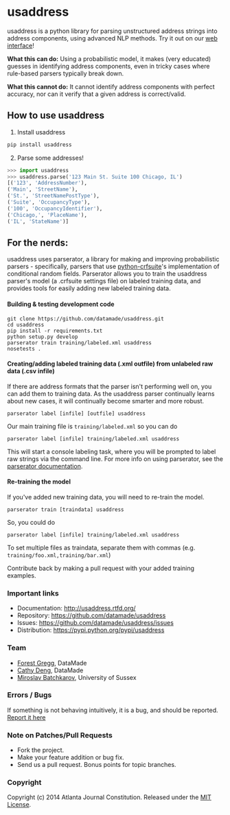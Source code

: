 usaddress
=================
usaddress is a python library for parsing unstructured address strings into address components, using advanced NLP methods. Try it out on our [web interface](http://usaddress.datamade.us/)!

**What this can do:** Using a probabilistic model, it makes (very educated) guesses in identifying address components, even in tricky cases where rule-based parsers typically break down.

**What this cannot do:** It cannot identify address components with perfect accuracy, nor can it verify that a given address is correct/valid.

## How to use usaddress
1. Install usaddress
  
  ```bash
  pip install usaddress
  ```
2. Parse some addresses!
  
  ```python
  >>> import usaddress
  >>> usaddress.parse('123 Main St. Suite 100 Chicago, IL')
  [('123', 'AddressNumber'), 
  ('Main', 'StreetName'), 
  ('St.', 'StreetNamePostType'), 
  ('Suite', 'OccupancyType'), 
  ('100', 'OccupancyIdentifier'), 
  ('Chicago,', 'PlaceName'), 
  ('IL', 'StateName')]
  ```

## For the nerds:
usaddress uses parserator, a library for making and improving probabilistic parsers - specifically, parsers that use [python-crfsuite](https://github.com/tpeng/python-crfsuite)'s implementation of conditional random fields. Parserator allows you to train the usaddress parser's model (a .crfsuite settings file) on labeled training data, and provides tools for easily adding new labeled training data.
#### Building & testing development code
  
  ```
  git clone https://github.com/datamade/usaddress.git  
  cd usaddress  
  pip install -r requirements.txt  
  python setup.py develop  
  parserator train training/labeled.xml usaddress  
  nosetests .  
  ```  
#### Creating/adding labeled training data (.xml outfile) from unlabeled raw data (.csv infile)  
  If there are address formats that the parser isn't performing well on, you can add them to training data. As the usaddress parser continually learns about new cases, it will continually become smarter and more robust.  
  
 ```
parserator label [infile] [outfile] usaddress  
```  
  Our main training file is `training/labeled.xml` so you can do

```
parserator label [infile] training/labeled.xml usaddress  
```  


  This will start a console labeling task, where you will be prompted to label raw strings via the command line. For more info on using parserator, see the [parserator documentation](https://github.com/datamade/parserator/blob/master/README.md).  
#### Re-training the model  
  If you've added new training data, you will need to re-train the model. 
  
  ```
  parserator train [traindata] usaddress  
  ```  
  
  So, you could do 
  
  ```
  parserator label [infile] training/labeled.xml usaddress  
  ```  
  
  To set multiple files as traindata, separate them with commas (e.g. ```training/foo.xml,training/bar.xml```)

  Contribute back by making a pull request with your added training examples.

### Important links

* Documentation: http://usaddress.rtfd.org/
* Repository: https://github.com/datamade/usaddress
* Issues: https://github.com/datamade/usaddress/issues
* Distribution: https://pypi.python.org/pypi/usaddress

### Team

* [Forest Gregg](https://github.com/fgregg), DataMade
* [Cathy Deng](https://github.com/cathydeng), DataMade
* [Miroslav Batchkarov](http://mbatchkarov.github.io), University of Sussex

### Errors / Bugs

If something is not behaving intuitively, it is a bug, and should be reported.
[Report it here](https://github.com/datamade/usaddress/issues)

### Note on Patches/Pull Requests
 
* Fork the project.
* Make your feature addition or bug fix.
* Send us a pull request. Bonus points for topic branches.

### Copyright

Copyright (c) 2014 Atlanta Journal Constitution. Released under the [MIT License](https://github.com/datamade/usaddress/blob/master/LICENSE).

